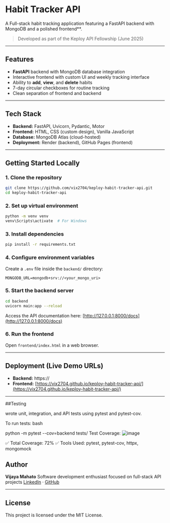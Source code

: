 # Habit Tracker API

A Full-stack habit tracking application featuring a FastAPI backend with MongoDB and a polished frontend**.

> Developed as part of the Keploy API Fellowship (June 2025)

---

## Features

* **FastAPI** backend with MongoDB database integration
* Interactive frontend with custom UI and weekly tracking interface
* Ability to **add**, **view**, and **delete** habits
* 7-day circular checkboxes for routine tracking
* Clean separation of frontend and backend

---

## Tech Stack

* **Backend:** FastAPI, Uvicorn, Pydantic, Motor
* **Frontend:** HTML, CSS (custom design), Vanilla JavaScript
* **Database:** MongoDB Atlas (cloud-hosted)
* **Deployment:** Render (backend), GitHub Pages (frontend)

---

## Getting Started Locally

### 1. Clone the repository

```bash
git clone https://github.com/vix2704/keploy-habit-tracker-api.git
cd keploy-habit-tracker-api
```

### 2. Set up virtual environment

```bash
python -m venv venv
venv\Scripts\activate  # For Windows
```

### 3. Install dependencies

```bash
pip install -r requirements.txt
```

### 4. Configure environment variables

Create a `.env` file inside the `backend/` directory:

```env
MONGODB_URL=mongodb+srv://<your_mongo_uri>
```

### 5. Start the backend server

```bash
cd backend
uvicorn main:app --reload
```

Access the API documentation here: [http://127.0.0.1:8000/docs](http://127.0.0.1:8000/docs)

### 6. Run the frontend

Open `frontend/index.html` in a web browser.

---

## Deployment (Live Demo URLs)

* **Backend:** https\://<your-backend-on-render>
* **Frontend:** [https://vix2704.github.io/keploy-habit-tracker-api/](https://vix2704.github.io/keploy-habit-tracker-api/)

---
##Testing

wrote unit, integration, and API tests using pytest and pytest-cov.

To run tests:
bash

python -m pytest --cov=backend tests/
Test Coverage:
![image](https://github.com/user-attachments/assets/6e95922a-a4ce-4e0f-a0a5-cebd444c764d)

✅ Total Coverage: 72%
✅ Tools Used: pytest, pytest-cov, httpx, mongomock
## Author

**Vijaya Mahato**
Software development enthusiast focused on full-stack API projects
[LinkedIn](https://linkedin.com/in/vix2704) · [GitHub](https://github.com/vix2704)

---

## License

This project is licensed under the MIT License.
